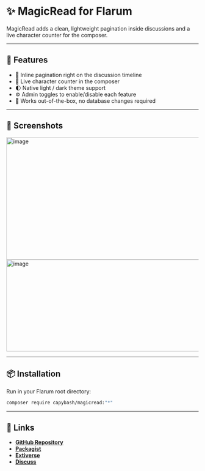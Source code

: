 # ✨ MagicRead for Flarum
MagicRead adds a clean, lightweight pagination inside discussions and a live character counter for the composer.

---

## 🚀 Features
- 📖 Inline pagination right on the discussion timeline  
- 🔢 Live character counter in the composer  
- 🌓 Native light / dark theme support  
- ⚙️ Admin toggles to enable/disable each feature  
- 🧩 Works out-of-the-box, no database changes required  

---

## 📸 Screenshots
<img width="1200" height="320" alt="image" src="https://github.com/user-attachments/assets/9cccf8e7-e637-47af-aea7-792d12824465" />
<img width="1200" height="240" alt="image" src="https://github.com/user-attachments/assets/491cabf1-64e8-4df7-b44f-ead399845d06" />



---

## 📦 Installation
Run in your Flarum root directory:
```bash
composer require capybash/magicread:"*"
```

---

## 🔗 Links
- [**GitHub Repository**](https://github.com/capybash/magicread)  
- [**Packagist**](https://packagist.org/packages/capybash/magicread)  
- [**Extiverse**](https://extiverse.com/extension/capybash/magicread)
- [**Discuss**](https://discuss.flarum.org/d/38287-magicread-pagination-live-counter)
